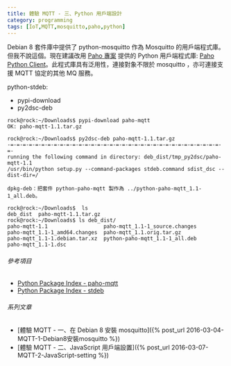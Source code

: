 ```yaml
---
title: 體驗 MQTT - 三、Python 用戶端設計
category: programming
tags: [IoT,MQTT,mosquitto,paho,python]
---
```


Debian 8 套件庫中提供了 python-mosquitto 作為 Mosquitto 的用戶端程式庫。但我不說這個。現在建議改用 [Paho 專案](https://eclipse.org/paho/) 提供的 Python 用戶端程式庫: [Paho Python Client](https://eclipse.org/paho/clients/python/)。此程式庫具有泛用性，連接對象不限於 mosquitto ，亦可連接支援 MQTT 協定的其他 MQ 服務。

<!--more-->

python-stdeb:

* pypi-download
* py2dsc-deb


```term
rock@rock:~/Downloads$ pypi-download paho-mqtt
OK: paho-mqtt-1.1.tar.gz

rock@rock:~/Downloads$ py2dsc-deb paho-mqtt-1.1.tar.gz
-=-=-=-=-=-=-=-=-=-=-=-=-=-=-=-=-=-=-=-=-=-=-=-=-=-=-=-=-=-=-=-=-=-=-=-
running the following command in directory: deb_dist/tmp_py2dsc/paho-mqtt-1.1
/usr/bin/python setup.py --command-packages stdeb.command sdist_dsc --dist-dir=/

dpkg-deb：把套件 python-paho-mqtt 製作為 ../python-paho-mqtt_1.1-1_all.deb。

rock@rock:~/Downloads$  ls
deb_dist  paho-mqtt-1.1.tar.gz
rock@rock:~/Downloads$ ls deb_dist/
paho-mqtt-1.1                  paho-mqtt_1.1-1_source.changes
paho-mqtt_1.1-1_amd64.changes  paho-mqtt_1.1.orig.tar.gz
paho-mqtt_1.1-1.debian.tar.xz  python-paho-mqtt_1.1-1_all.deb
paho-mqtt_1.1-1.dsc

```

###### 參考項目

* [Python Package Index - paho-mqtt](https://pypi.python.org/pypi/paho-mqtt)
* [Python Package Index - stdeb](https://pypi.python.org/pypi/stdeb)

###### 系列文章

* [體驗 MQTT - 一、在 Debian 8 安裝 mosquitto]({% post_url 2016-03-04-MQTT-1-Debian8安裝mosquitto %})
* [體驗 MQTT - 二、JavaScript 用戶端設置]({% post_url 2016-03-07-MQTT-2-JavaScript-setting %})
